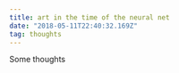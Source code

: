 ```yaml
---
title: art in the time of the neural net
date: "2018-05-11T22:40:32.169Z"
tag: thoughts
---
```


Some thoughts
